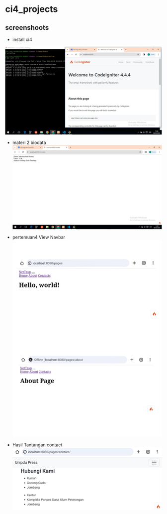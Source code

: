 # ci4_projects

## screenshoots

- install ci4

![img1](screen/02.jpg)

- materi 2 biodata
![img2](screen/03.jpg)

- pertemuan4 View Navbar
![img3](screen/01.jpg)

- Hasil Tantangan contact
![img4](screen/04.jpg)
